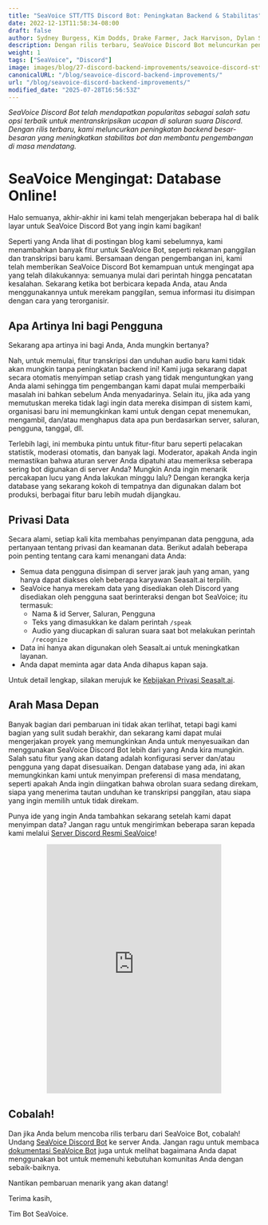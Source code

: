 ```yaml
---
title: "SeaVoice STT/TTS Discord Bot: Peningkatan Backend & Stabilitas"
date: 2022-12-13T11:58:34-08:00
draft: false
author: Sydney Burgess, Kim Dodds, Drake Farmer, Jack Harvison, Dylan Strong, Cody Vernon
description: Dengan rilis terbaru, SeaVoice Discord Bot meluncurkan peningkatan backend besar-besaran yang meningkatkan stabilitas bot dan membantu pengembangan di masa mendatang.
weight: 1
tags: ["SeaVoice", "Discord"]
image: images/blog/27-discord-backend-improvements/seavoice-discord-stt-tts-bot-backend-improvements.jpg
canonicalURL: "/blog/seavoice-discord-backend-improvements/"
url: "/blog/seavoice-discord-backend-improvements/"
modified_date: "2025-07-28T16:56:53Z"
---
```


*SeaVoice Discord Bot telah mendapatkan popularitas sebagai salah satu opsi terbaik untuk mentranskripsikan ucapan di saluran suara Discord. Dengan rilis terbaru, kami meluncurkan peningkatan backend besar-besaran yang meningkatkan stabilitas bot dan membantu pengembangan di masa mendatang.*

# SeaVoice Mengingat: Database Online!

Halo semuanya, akhir-akhir ini kami telah mengerjakan beberapa hal di balik layar untuk SeaVoice Discord Bot yang ingin kami bagikan!

Seperti yang Anda lihat di postingan blog kami sebelumnya, kami menambahkan banyak fitur untuk SeaVoice Bot, seperti rekaman panggilan dan transkripsi baru kami. Bersamaan dengan pengembangan ini, kami telah memberikan SeaVoice Discord Bot kemampuan untuk mengingat apa yang telah dilakukannya: semuanya mulai dari perintah hingga pencatatan kesalahan. Sekarang ketika bot berbicara kepada Anda, atau Anda menggunakannya untuk merekam panggilan, semua informasi itu disimpan dengan cara yang terorganisir.

## Apa Artinya Ini bagi Pengguna
Sekarang apa artinya ini bagi Anda, Anda mungkin bertanya?

Nah, untuk memulai, fitur transkripsi dan unduhan audio baru kami tidak akan mungkin tanpa peningkatan backend ini! Kami juga sekarang dapat secara otomatis menyimpan setiap crash yang tidak menguntungkan yang Anda alami sehingga tim pengembangan kami dapat mulai memperbaiki masalah ini bahkan sebelum Anda menyadarinya. Selain itu, jika ada yang memutuskan mereka tidak lagi ingin data mereka disimpan di sistem kami, organisasi baru ini memungkinkan kami untuk dengan cepat menemukan, mengambil, dan/atau menghapus data apa pun berdasarkan server, saluran, pengguna, tanggal, dll.

Terlebih lagi, ini membuka pintu untuk fitur-fitur baru seperti pelacakan statistik, moderasi otomatis, dan banyak lagi. Moderator, apakah Anda ingin memastikan bahwa aturan server Anda dipatuhi atau memeriksa seberapa sering bot digunakan di server Anda? Mungkin Anda ingin menarik percakapan lucu yang Anda lakukan minggu lalu? Dengan kerangka kerja database yang sekarang kokoh di tempatnya dan digunakan dalam bot produksi, berbagai fitur baru lebih mudah dijangkau.

## Privasi Data

Secara alami, setiap kali kita membahas penyimpanan data pengguna, ada pertanyaan tentang privasi dan keamanan data. Berikut adalah beberapa poin penting tentang cara kami menangani data Anda:
- Semua data pengguna disimpan di server jarak jauh yang aman, yang hanya dapat diakses oleh beberapa karyawan Seasalt.ai terpilih.
- SeaVoice hanya merekam data yang disediakan oleh Discord yang disediakan oleh pengguna saat berinteraksi dengan bot SeaVoice; itu termasuk:
    - Nama & id Server, Saluran, Pengguna
    - Teks yang dimasukkan ke dalam perintah `/speak`
    - Audio yang diucapkan di saluran suara saat bot melakukan perintah `/recognize`
- Data ini hanya akan digunakan oleh Seasalt.ai untuk meningkatkan layanan.
- Anda dapat meminta agar data Anda dihapus kapan saja.

Untuk detail lengkap, silakan merujuk ke [Kebijakan Privasi Seasalt.ai](https://seasalt.ai/privacy/).

## Arah Masa Depan

Banyak bagian dari pembaruan ini tidak akan terlihat, tetapi bagi kami bagian yang sulit sudah berakhir, dan sekarang kami dapat mulai mengerjakan proyek yang memungkinkan Anda untuk menyesuaikan dan menggunakan SeaVoice Discord Bot lebih dari yang Anda kira mungkin.
Salah satu fitur yang akan datang adalah konfigurasi server dan/atau pengguna yang dapat disesuaikan.
Dengan database yang ada, ini akan memungkinkan kami untuk menyimpan preferensi di masa mendatang, seperti apakah Anda ingin diingatkan bahwa obrolan suara sedang direkam, siapa yang menerima tautan unduhan ke transkripsi panggilan, atau siapa yang ingin memilih untuk tidak direkam.

Punya ide yang ingin Anda tambahkan sekarang setelah kami dapat menyimpan data? Jangan ragu untuk mengirimkan beberapa saran kepada kami melalui [Server Discord Resmi SeaVoice](https://discord.gg/dfAYfwBQ)!

<center>
<iframe src="https://discordapp.com/widget?id=919037515514654721&theme=dark" width="350" height="500" allowtransparency="true" frameborder="0" sandbox="allow-popups allow-popups-to-escape-sandbox allow-same-origin allow-scripts"></iframe>
</center>

## Cobalah!

Dan jika Anda belum mencoba rilis terbaru dari SeaVoice Bot, cobalah! Undang [SeaVoice Discord Bot](https://discord.com/oauth2/authorize?client_id=1001955060210749492&scope=bot) ke server Anda.
Jangan ragu untuk membaca [dokumentasi SeaVoice Bot](https://wiki.seasalt.ai/seavoice/discord/discord-bot/) juga untuk melihat bagaimana Anda dapat menggunakan bot untuk memenuhi kebutuhan komunitas Anda dengan sebaik-baiknya.

Nantikan pembaruan menarik yang akan datang!

Terima kasih,

Tim Bot SeaVoice.

